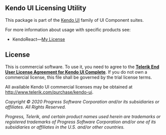 ## Kendo UI Licensing Utility

This package is part of the [Kendo UI](https://www.telerik.com/kendo-ui) family of UI Component suites.

For more information about usage with specific products see:
* KendoReact—[My License](https://www.telerik.com/kendo-react-ui-develop/my-license/)

## License

This is commercial software. To use it, you need to agree to the [**Telerik End User License Agreement for Kendo UI Complete**](http://www.telerik.com/purchase/license-agreement/kendo-ui-complete). If you do not own a commercial license, this file shall be governed by the trial license terms.

All available Kendo UI commercial licenses may be obtained at http://www.telerik.com/purchase/kendo-ui.

*Copyright © 2020 Progress Software Corporation and/or its subsidiaries or affiliates. All Rights Reserved.*

*Progress, Telerik, and certain product names used herein are trademarks or registered trademarks of Progress Software Corporation and/or one of its subsidiaries or affiliates in the U.S. and/or other countries.*
